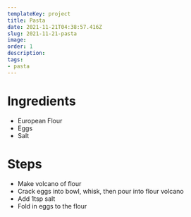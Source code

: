 ```yaml
---
templateKey: project
title: Pasta
date: 2021-11-21T04:38:57.416Z
slug: 2021-11-21-pasta
image:
order: 1
description:
tags:
- pasta
---
```


# Ingredients

- European Flour
- Eggs
- Salt

# Steps

- Make volcano of flour
- Crack eggs into bowl, whisk, then pour into flour volcano
- Add 1tsp salt
- Fold in eggs to the flour
